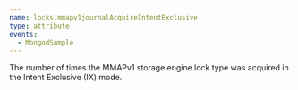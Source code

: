 ```yaml
---
name: locks.mmapv1journalAcquireIntentExclusive
type: attribute
events:
  - MongodSample
---
```


The number of times the MMAPv1 storage engine lock type was acquired in the Intent Exclusive (IX) mode.